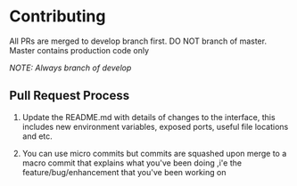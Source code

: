 # Contributing

All PRs are merged to develop branch first. DO NOT branch of master. Master contains production code only

*NOTE: Always branch of develop*

## Pull Request Process

1. Update the README.md with details of changes to the interface, this includes new environment 
   variables, exposed ports, useful file locations and etc.
   
2. You can use micro commits but commits are squashed upon merge to a macro commit that explains what you've been doing ,i'e the feature/bug/enhancement that you've been working on
